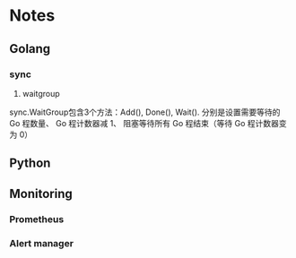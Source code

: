 # Notes
## Golang
### sync
1. waitgroup

  sync.WaitGroup包含3个方法：Add(), Done(), Wait(). 分别是设置需要等待的 Go 程数量、 Go 程计数器减 1、 阻塞等待所有 Go 程结束（等待 Go 程计数器变为 0）
## Python
## Monitoring
### Prometheus
### Alert manager
